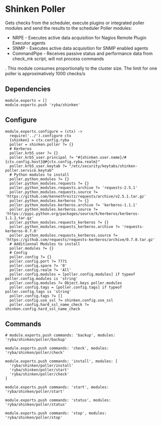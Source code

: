 
# Shinken Poller

Gets checks from the scheduler, execute plugins or integrated poller modules and
send the results to the scheduler
Poller modules:

*   NRPE - Executes active data acquisition for Nagios Remote Plugin Executor agents
*   SNMP - Executes active data acquisition for SNMP enabled agents
*   CommandPipe - Receives passive status and performance data from check_mk script,
will not process commands

.
This module consumes proportionally to the cluster size. The limit for one poller
is approximatively 1000 checks/s

## Dependencies

    module.exports = []
    module.exports.push 'ryba/shinken'

## Configure

    module.exports.configure = (ctx) ->
      require('../').configure ctx
      {shinken} = ctx.config.ryba
      poller = shinken.poller ?= {}
      # Kerberos
      poller.krb5_user ?= {}
      poller.krb5_user.principal ?= "#{shinken.user.name}/#{ctx.config.host}@#{ctx.config.ryba.realm}"
      poller.krb5_user.keytab ?= "/etc/security/keytabs/shinken-poller.service.keytab"
      # Python modules to install
      poller.python_modules ?= {}
      poller.python_modules.requests ?= {}
      poller.python_modules.requests.archive ?= 'requests-2.5.1'
      poller.python_modules.requests.source ?= 'https://github.com/kennethreitz/requests/archive/v2.5.1.tar.gz'
      poller.python_modules.kerberos ?= {}
      poller.python_modules.kerberos.archive ?= 'kerberos-1.1.1'
      poller.python_modules.kerberos.source ?= 'https://pypi.python.org/packages/source/k/kerberos/kerberos-1.1.1.tar.gz'
      poller.python_modules.requests_kerberos ?= {}
      poller.python_modules.requests_kerberos.archive ?= 'requests-kerberos-0.7.0'
      poller.python_modules.requests_kerberos.source ?= 'https://github.com/requests/requests-kerberos/archive/0.7.0.tar.gz'
      # Additionnal Modules to install
      poller.modules ?= {}
      # Config
      poller.config ?= {}
      poller.config.port ?= 7771
      poller.config.spare ?= '0'
      poller.config.realm ?= 'All'
      poller.config.modules = [poller.config.modules] if typeof poller.config.modules is 'string'
      poller.config.modules ?= Object.keys poller.modules
      poller.config.tags = [poller.config.tags] if typeof poller.config.tags is 'string'
      poller.config.tags ?= []
      poller.config.use_ssl ?= shinken.config.use_ssl
      poller.config.hard_ssl_name_check ?= shinken.config.hard_ssl_name_check

## Commands

    # module.exports.push commands: 'backup', modules: 'ryba/shinken/poller/backup'

    module.exports.push commands: 'check', modules: 'ryba/shinken/poller/check'

    module.exports.push commands: 'install', modules: [
      'ryba/shinken/poller/install'
      'ryba/shinken/poller/start'
      'ryba/shinken/poller/check'
    ]

    module.exports.push commands: 'start', modules: 'ryba/shinken/poller/start'

    module.exports.push commands: 'status', modules: 'ryba/shinken/poller/status'

    module.exports.push commands: 'stop', modules: 'ryba/shinken/poller/stop'
